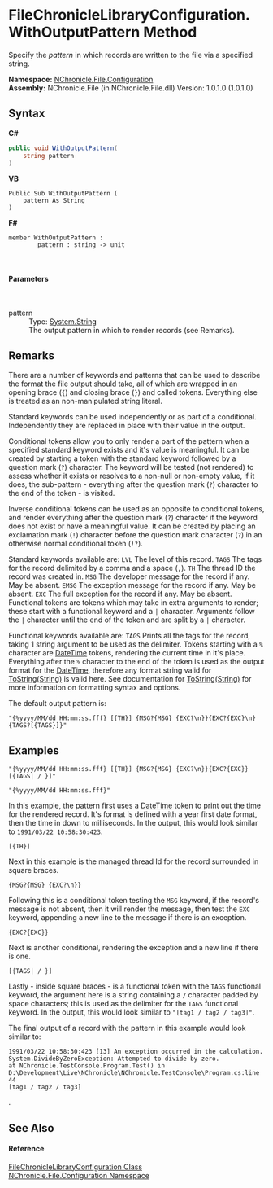 # FileChronicleLibraryConfiguration.WithOutputPattern Method 
 

Specify the *pattern* in which records are written to the file via a specified string.

**Namespace:**&nbsp;<a href="N_NChronicle_File_Configuration.md">NChronicle.File.Configuration</a><br />**Assembly:**&nbsp;NChronicle.File (in NChronicle.File.dll) Version: 1.0.1.0 (1.0.1.0)

## Syntax

**C#**<br />
``` C#
public void WithOutputPattern(
	string pattern
)
```

**VB**<br />
``` VB
Public Sub WithOutputPattern ( 
	pattern As String
)
```

**F#**<br />
``` F#
member WithOutputPattern : 
        pattern : string -> unit 

```

<br />

#### Parameters
&nbsp;<dl><dt>pattern</dt><dd>Type: <a href="http://msdn2.microsoft.com/en-us/library/s1wwdcbf" target="_blank">System.String</a><br />The output pattern in which to render records (see Remarks).</dd></dl>

## Remarks

There are a number of keywords and patterns that can be used to describe the format the file output should take, all of which are wrapped in an opening brace (`{`) and closing brace (`}`) and called tokens. Everything else is treated as an non-manipulated string literal.

Standard keywords can be used independently or as part of a conditional. Independently they are replaced in place with their value in the output.

Conditional tokens allow you to only render a part of the pattern when a specified standard keyword exists and it's value is meaningful. It can be created by starting a token with the standard keyword followed by a question mark (`?`) character. The keyword will be tested (not rendered) to assess whether it exists or resolves to a non-null or non-empty value, if it does, the sub-pattern - everything after the question mark (`?`) character to the end of the token - is visited.

Inverse conditional tokens can be used as an opposite to conditional tokens, and render everything after the question mark (`?`) character if the keyword does not exist or have a meaningful value. It can be created by placing an exclamation mark (`!`) character before the question mark character (`?`) in an otherwise normal conditional token (`!?`).

Standard keywords available are:
`LVL` The level of this record. `TAGS` The tags for the record delimited by a comma and a space (`,`). `TH` The thread ID the record was created in. `MSG` The developer message for the record if any. May be absent. `EMSG` The exception message for the record if any. May be absent. `EXC` The full exception for the record if any. May be absent.
Functional tokens are tokens which may take in extra arguments to render; these start with a functional keyword and a `|` character. Arguments follow the `|` character until the end of the token and are split by a `|` character.

Functional keywords available are:
`TAGS` Prints all the tags for the record, taking 1 string argument to be used as the delimiter.
Tokens starting with a `%` character are <a href="http://msdn2.microsoft.com/en-us/library/03ybds8y" target="_blank">DateTime</a> tokens, rendering the current time in it's place. Everything after the `%` character to the end of the token is used as the output format for the <a href="http://msdn2.microsoft.com/en-us/library/03ybds8y" target="_blank">DateTime</a>, therefore any format string valid for <a href="http://msdn2.microsoft.com/en-us/library/zdtaw1bw" target="_blank">ToString(String)</a> is valid here. See documentation for <a href="http://msdn2.microsoft.com/en-us/library/zdtaw1bw" target="_blank">ToString(String)</a> for more information on formatting syntax and options.

The default output pattern is:

```
"{%yyyy/MM/dd HH:mm:ss.fff} [{TH}] {MSG?{MSG} {EXC?\n}}{EXC?{EXC}\n}{TAGS?[{TAGS}]}"
```


## Examples

```
"{%yyyy/MM/dd HH:mm:ss.fff} [{TH}] {MSG?{MSG} {EXC?\n}}{EXC?{EXC}} [{TAGS| / }]"
```

```
"{%yyyy/MM/dd HH:mm:ss.fff}"
```

In this example, the pattern first uses a <a href="http://msdn2.microsoft.com/en-us/library/03ybds8y" target="_blank">DateTime</a> token to print out the time for the rendered record. It's format is defined with a year first date format, then the time in down to milliseconds. In the output, this would look similar to `1991/03/22 10:58:30:423`.

```
[{TH}]
```

Next in this example is the managed thread Id for the record surrounded in square braces.

```
{MSG?{MSG} {EXC?\n}}
```

Following this is a conditional token testing the `MSG` keyword, if the record's message is not absent, then it will render the message, then test the `EXC` keyword, appending a new line to the message if there is an exception.

```
{EXC?{EXC}}
```

Next is another conditional, rendering the exception and a new line if there is one.

```
[{TAGS| / }]
```

Lastly - inside square braces - is a functional token with the `TAGS` functional keyword, the argument here is a string containing a `/` character padded by space characters; this is used as the delimiter for the `TAGS` functional keyword. In the output, this would look similar to `"[tag1 / tag2 / tag3]"`.

The final output of a record with the pattern in this example would look similar to:

```
1991/03/22 10:58:30:423 [13] An exception occurred in the calculation.
System.DivideByZeroException: Attempted to divide by zero.
at NChronicle.TestConsole.Program.Test() in D:\Development\Live\NChronicle\NChronicle.TestConsole\Program.cs:line 44
[tag1 / tag2 / tag3]
```
.

## See Also


#### Reference
<a href="T_NChronicle_File_Configuration_FileChronicleLibraryConfiguration.md">FileChronicleLibraryConfiguration Class</a><br /><a href="N_NChronicle_File_Configuration.md">NChronicle.File.Configuration Namespace</a><br />
